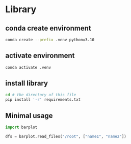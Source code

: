 # Library

## conda create environment

``` bash
conda create --prefix .venv python=3.10
```

## activate environment

``` bash
conda activate .venv
```

## install library

``` bash
cd # the directory of this file
pip install '-r' requirements.txt
```

## Minimal usage

```python
import barplot

dfs = barplot.read_files("/root", ["name1", "name2"])
```
